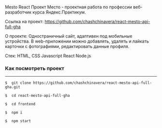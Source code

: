 Mesto React
Проект Место - проектная работа по профессии веб-разработчик курса Яндекс.Практикум.

Ссылка на проект: https://github.com/chashchinavera/react-mesto-api-full-gha

О проекте:
Одностраничный сайт, адаптивен под мобильные устройства. В web-приложении можно добавлять, удалять и лайкать карточки с фотографиями, редактировать данные профиля.


Стек:
    HTML, CSS
    Javascript
    React
    Node.js

### **Как посмотреть проект**
***
```
$  git clone https://github.com/chashchinavera/react-mesto-api-full-gha.git
```
```
$  cd react-mesto-api-full-gha
```
```
$  cd frontend
```
```
$  npm i 
```
```
$  npm start
```